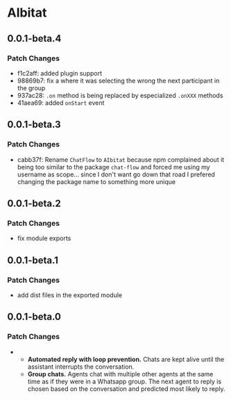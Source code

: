 # AIbitat

## 0.0.1-beta.4

### Patch Changes

- f1c2aff: added plugin support
- 98869b7: fix a where it was selecting the wrong the next participant in the
  group
- 937ac28: `.on` method is being replaced by especialized `.onXXX` methods
- 41aea69: added `onStart` event

## 0.0.1-beta.3

### Patch Changes

- cabb37f: Rename `ChatFlow` to `AIbitat` because npm complained about it being
  too similar to the package `chat-flow` and forced me using my username as
  scope... since I don't want go down that road I prefered changing the package
  name to something more unique

## 0.0.1-beta.2

### Patch Changes

- fix module exports

## 0.0.1-beta.1

### Patch Changes

- add dist files in the exported module

## 0.0.1-beta.0

### Patch Changes

- - **Automated reply with loop prevention.** Chats are kept alive until the
    assistant interrupts the conversation.
  - **Group chats.** Agents chat with multiple other agents at the same time as
    if they were in a Whatsapp group. The next agent to reply is chosen based on
    the conversation and predicted most likely to reply.
